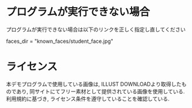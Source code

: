 # プログラムが実行できない場合

プログラムが実行できない場合は以下のリンクを正しく指定し直してください

faces_dir = "known_faces/student_face.jpg"

# ライセンス

本デモプログラムで使用している画像は, ILLUST DOWNLOADより取得したものであり, 同サイトにてフリー素材として提供されている画像を使用している. 利用規約に基づき, ライセンス条件を遵守していることを確認している.
